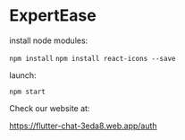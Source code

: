 # ExpertEase

install node modules:

`npm install`
`npm install react-icons --save`

launch:

`npm start`

Check our website at:

<https://flutter-chat-3eda8.web.app/auth>
